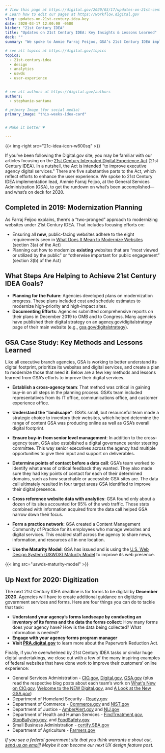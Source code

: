 ```yaml
---
# View this page at https://digital.gov/2020/03/17/updates-on-21st-century-idea-key
# Learn how to edit our pages at https://workflow.digital.gov
slug: updates-on-21st-century-idea-key
date: 2020-03-17 12:00:00 -0500
kicker: "21st Century IDEA"
title: "Updates on 21st Century IDEA: Key Insights & Lessons Learned"
deck: ""
summary: "We spoke to Ammie Farraj Feijoo, GSA’s 21st Century IDEA implementation lead, to get the rundown on what’s been accomplished and what’s on deck for 2020."

# see all topics at https://digital.gov/topics
topics:
  - 21st-century-idea
  - design
  - analytics
  - uswds
  - user-experience
  

# see all authors at https://digital.gov/authors
authors:
  - stephanie-santana

# primary Image (for social media)
primary_image: "this-weeks-idea-card"


# Make it better ♥

---
```


{{< img-right src="21c-idea-icon-w600sq" >}}

If you’ve been following the Digital.gov site, you may be familiar with our articles focusing on the [21st Century Integrated Digital Experience Act](https://digital.gov/resources/21st-century-integrated-digital-experience-act/) (21st Century IDEA). In a nutshell, the Act is intended “to improve executive agency digital services." There are five substantive parts to the Act, which reflect efforts to enhance the user experience. We spoke to 21st Century IDEA implementation lead, Ammie Farraj Feijoo, at the General Services Administration (GSA), to get the rundown on what’s been accomplished&mdash;and what’s on deck for 2020.

## Completed in 2019: Modernization Planning

As Farraj Feijoo explains, there’s a “two-pronged” approach to modernizing websites under 21st Century IDEA. That includes focusing efforts on:

- Ensuring all **new**, public-facing websites adhere to the eight requirements seen in [What Does It Mean to Modernize Websites](https://digital.gov/resources/21st-century-integrated-digital-experience-act/#what-does-it-mean-to-modernize-websites) (section 3(a) of the Act)
- Planning out how to modernize **existing** websites that are “most viewed or utilized by the public” or “otherwise important for public engagement” (section 3(b) of the Act)

## What Steps Are Helping to Achieve 21st Century IDEA Goals?

- **Planning for the Future**: Agencies developed plans on modernization progress. These plans included cost and schedule estimates to modernize high-priority and high-impact sites.
- **Documenting Efforts**: Agencies submitted comprehensive reports on their plans in December 2019 to OMB and to Congress. Many agencies have published their digital strategy on an agency.gov/digitalstrategy page of their main website (e.g., [gsa.gov/digitalstrategy](https://www.gsa.gov/technology/government-it-initiatives/digital-strategy)).

## GSA Case Study: Key Methods and Lessons Learned

Like all executive branch agencies, GSA is working to better understand its digital footprint, prioritize its websites and digital services, and create a plan to modernize those that need it. Below are a few key methods and lessons learned from GSA’s efforts to improve their digital services.

- **Establish a cross-agency team**: That method was critical in gaining buy-in on all steps in the planning process. GSA’s team included representatives from its IT office, communications office, and customer experience office.
- **Understand the “landscape”**: GSA’s small, but resourceful team made a strategic choice to inventory their websites, which helped determine the range of content GSA was producing online as well as GSA’s overall digital footprint.
- **Ensure buy-in from senior level management**: In addition to the cross-agency team, GSA also established a digital governance senior steering committee. This way senior executives across the agency had multiple opportunities to give their input and support on deliverables.
- **Determine points of contact before a data call**: GSA’s team worked to identify what areas of critical feedback they wanted. They also made sure they had key points of contact for each of their determined domains, such as how searchable or accessible GSA sites are. The data call ultimately resulted in four target areas GSA identified to improve their digital presence.

- **Cross reference website data with analytics**: GSA found only about a dozen of its sites accounted for 95% of the web traffic. Those stats combined with information acquired from the data call helped GSA narrow down their focus.
- **Form a practice network**: GSA created a Content Management Community of Practice for its employees who manage websites and digital services. This enabled staff across the agency to share news, information, and resources all in one location.

- **Use the Maturity Model**: GSA has issued and is using the [U.S. Web Design System (USWDS) Maturity Model](https://designsystem.digital.gov/maturity-model/) to improve its web presence.

{{< img src="uswds-maturity-model" >}}


## Up Next for 2020: Digitization

The next 21st Century IDEA deadline is for forms to be digital by **December 2020**. Agencies will have to create additional guidance on digitizing government services and forms. Here are four things you can do to tackle that task:

- **Understand your agency’s forms landscape by conducting an inventory of its forms and the data the forms collect**: How many forms does your agency have? How is the data being collected? What information is needed?
- **Engage with your agency forms program manager**
- **Visit [PRA.digital.gov](http://pra.digital.gov)** to learn more about the Paperwork Reduction Act.

Finally, if you’re overwhelmed by 21st Century IDEA tasks or similar huge digital undertakings, we close out with a few of the many inspiring examples of federal websites that have done work to improve their customers’ online experience:

- General Services Administration - [CIO.gov](http://www.cio.gov), [Digital.gov](http://www.digital.gov), [GSA.gov](https://www.gsa.gov) (plus read the respective blog posts about each team’s work on [What's New on CIO.gov](https://www.cio.gov/highlights-of-the-updated-cio/), [Welcome to the NEW Digital.gov](https://digital.gov/2019/12/19/a-new-digitalgov/), and [A Look at the New GSA.gov](https://digital.gov/2020/01/08/a-look-at-new-gsagov/))
- Department of Homeland Security - [Ready.gov](http://www.ready.gov)
- Department of Commerce - [Commerce.gov](https://www.commerce.gov/) and [NIST.gov](http://www.NIST.gov)
- Department of Justice - [AmberAlert.gov](http://www.amberalert.gov) and [NIJ.gov ](https://nij.ojp.gov/)
- Department of Health and Human Services - [FindTreatment.gov](https://findtreatment.gov/), [StopBullying.gov](http://www.stopbullying.gov), and [FoodSafety.gov](http://www.foodsafety.gov)
- Small Business Administration - [certify.SBA.gov](http://certify.SBA.gov)
- Department of Agriculture - [Farmers.gov](http://www.farmers.gov)

_If you see a federal government site that you think warrants a shout out, [send us an email](mailto:digitalgov@gsa.gov)! Maybe it can become our next UX design feature post._
